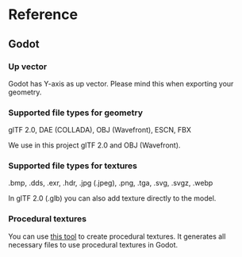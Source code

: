 <!--
    REFERENCE.md : important information regarding this project.

    See `LICENSE' for full license.
-->

<!--
    Copyright (C) 2021 Kevin Matthes, Luka-sama and Niklas Leukroth

    This program is free software; you can redistribute it and/or modify
    it under the terms of the GNU General Public License as published by
    the Free Software Foundation; either version 2 of the License, or
    (at your option) any later version.

    This program is distributed in the hope that it will be useful,
    but WITHOUT ANY WARRANTY; without even the implied warranty of
    MERCHANTABILITY or FITNESS FOR A PARTICULAR PURPOSE.  See the
    GNU General Public License for more details.

    You should have received a copy of the GNU General Public License along
    with this program; if not, write to the Free Software Foundation, Inc.,
    51 Franklin Street, Fifth Floor, Boston, MA 02110-1301 USA.
-->

<!----------------------------------------------------------------------------->

# Reference

## Godot

### Up vector
Godot has Y-axis as up vector.  Please mind this when exporting your geometry.

### Supported file types for geometry
glTF 2.0, DAE (COLLADA), OBJ (Wavefront), ESCN, FBX

We use in this project glTF 2.0 and OBJ (Wavefront).

### Supported file types for textures
.bmp, .dds, .exr, .hdr, .jpg (.jpeg), .png, .tga, .svg, .svgz, .webp

In glTF 2.0 (.glb) you can also add texture directly to the model.

### Procedural textures
You can use [this tool](https://github.com/RodZill4/material-maker) to create procedural textures. It generates all necessary files to use procedural textures in Godot.
